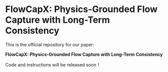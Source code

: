 # FlowCapX: Physics-Grounded Flow Capture with Long-Term Consistency

This is the official repository for our paper:

**FlowCapX: Physics-Grounded Flow Capture with Long-Term Consistency**

Code and instructions will be released soon！
